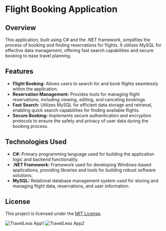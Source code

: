 # Flight Booking Application

## Overview

This application, built using C# and the .NET framework, simplifies the process of booking and finding reservations for flights. It utilizes MySQL for effective data management, offering fast search capabilities and secure booking to ease travel planning.

## Features

- **Flight Booking:** Allows users to search for and book flights seamlessly within the application.
- **Reservation Management:** Provides tools for managing flight reservations, including viewing, editing, and canceling bookings.
- **Fast Search:** Utilizes MySQL for efficient data storage and retrieval, enabling quick search capabilities for finding available flights.
- **Secure Booking:** Implements secure authentication and encryption protocols to ensure the safety and privacy of user data during the booking process.

## Technologies Used

- **C#:** Primary programming language used for building the application logic and backend functionality.
- **.NET Framework:** Framework used for developing Windows-based applications, providing libraries and tools for building robust software solutions.
- **MySQL:** Relational database management system used for storing and managing flight data, reservations, and user information.

## License

This project is licensed under the [MIT License](LICENSE).

![TravelLess App1](https://github.com/jayp0234/TravelLess/assets/77848783/c1bc86bd-ee70-4c37-b1f3-20eacd6fe5b8)
![TravelLess App2](https://github.com/jayp0234/TravelLess/assets/77848783/eeb2bd25-5c56-40ab-b17b-30d6afa76d14)
